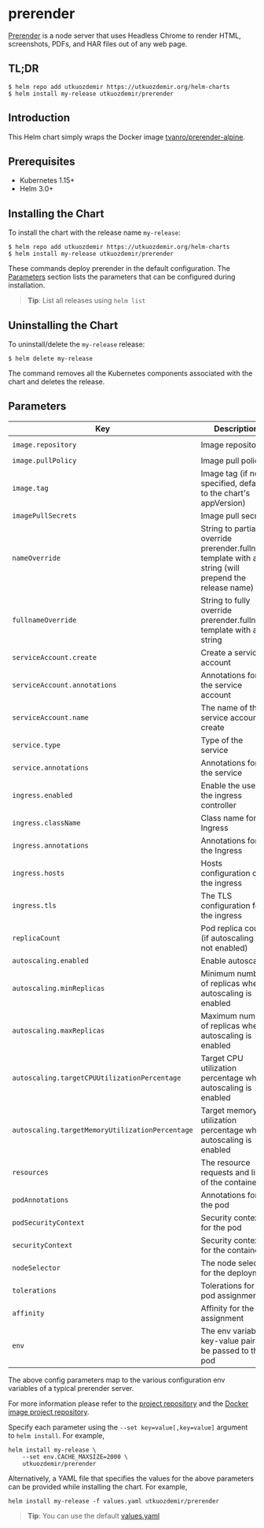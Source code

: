 # prerender

[Prerender](https://github.com/prerender/prerender) is a node server that uses 
Headless Chrome to render HTML, screenshots, PDFs, and HAR files out of any web page.

## TL;DR

```console
$ helm repo add utkuozdemir https://utkuozdemir.org/helm-charts
$ helm install my-release utkuozdemir/prerender
```

## Introduction

This Helm chart simply wraps the Docker image 
[tvanro/prerender-alpine](https://github.com/tvanro/prerender-alpine).

## Prerequisites

- Kubernetes 1.15+
- Helm 3.0+

## Installing the Chart

To install the chart with the release name `my-release`:

```console
$ helm repo add utkuozdemir https://utkuozdemir.org/helm-charts
$ helm install my-release utkuozdemir/prerender
```

These commands deploy prerender in the default configuration.
The [Parameters](#parameters) section lists the parameters
that can be configured during installation.

> **Tip**: List all releases using `helm list`

## Uninstalling the Chart

To uninstall/delete the `my-release` release:

```console
$ helm delete my-release
```

The command removes all the Kubernetes components associated with the chart and deletes the release.

## Parameters

| Key | Description | Default |
|-----|------|---------|
| `image.repository` | Image repository | `"docker.io/tvanro/prerender-alpine"` |
| `image.pullPolicy` | Image pull policy | `"IfNotPresent"` |
| `image.tag` | Image tag (if not specified, defaults to the chart's appVersion) | `""` |
| `imagePullSecrets` | Image pull secrets | `[]` |
| `nameOverride` | String to partially override prerender.fullname template with a string (will prepend the release name) | `""` |
| `fullnameOverride` | String to fully override prerender.fullname template with a string | `""` |
| `serviceAccount.create` | Create a service account | `true` |
| `serviceAccount.annotations` | Annotations for the service account | `{}` |
| `serviceAccount.name` | The name of the service account to create | `""` |
| `service.type` | Type of the service | `"ClusterIP"` |
| `service.annotations` | Annotations for the service | `{}` |
| `ingress.enabled` | Enable the use of the ingress controller | `false` |
| `ingress.className` | Class name for the Ingress | `{}` |
| `ingress.annotations` | Annotations for the Ingress | `{}` |
| `ingress.hosts` | Hosts configuration of the ingress | see [values.yaml](values.yaml) |
| `ingress.tls` | The TLS configuration for the ingress | `[]` |
| `replicaCount` | Pod replica count (if autoscaling is not enabled) | `1` |
| `autoscaling.enabled` | Enable autoscaling | `false`                                                      |
| `autoscaling.minReplicas` | Minimum number of replicas when autoscaling is enabled | `1`                                                          |
| `autoscaling.maxReplicas` | Maximum number of replicas when autoscaling is enabled | `10`                                                         |
| `autoscaling.targetCPUUtilizationPercentage` | Target CPU utilization percentage when autoscaling is enabled | `80`                                                        |
| `autoscaling.targetMemoryUtilizationPercentage` | Target memory utilization percentage when autoscaling is enabled | `nil`
| `resources` | The resource requests and limits of the container | `{}` |
| `podAnnotations` | Annotations for the pod | `{}` |
| `podSecurityContext` | Security context for the pod | `{}` |
| `securityContext` | Security context for the container | `{}` |
| `nodeSelector` | The node selector for the deployment | `{}` |
| `tolerations` | Tolerations for the pod assignment | `[]` |
| `affinity` | Affinity for the pod assignment | `{}` |
| `env` | The env variable key-value pairs to be passed to the pod | `{"NODE_ENV":"production"}` |

The above config parameters map to the various configuration env variables of a typical prerender server.

For more information please refer to the
[project repository](https://github.com/prerender/prerender) 
and the [Docker image project repository](https://github.com/tvanro/prerender-alpine).

Specify each parameter using the `--set key=value[,key=value]` argument to `helm install`. For example,

```console
helm install my-release \
    --set env.CACHE_MAXSIZE=2000 \
    utkuozdemir/prerender
```

Alternatively, a YAML file that specifies the values for the above parameters
can be provided while installing the chart. For example,

```console
helm install my-release -f values.yaml utkuozdemir/prerender
```

> **Tip**: You can use the default [values.yaml](values.yaml)
